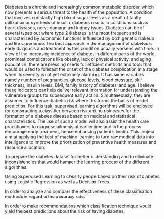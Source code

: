 Diabetes is a chronic and increasingly common metabolic disorder, which now presents a serious threat to the health of the population. A condition that involves constantly high blood sugar levels as a result of faulty utilization or synthesis of insulin, diabetes results in conditions such as heart diseases, nerve damage and kidney issues. Diabetes can be of several types out where type 2 diabetes is the most frequent and is characterized by autonomic functions influenced by both genetic makeup and life experience.
The best approach in the management of diabetes is early diagnosis and treatment as this condition usually worsens with time. In view of the increasing incidence of diabetes in different parts of the world, prominent complications like obesity, lack of physical activity, and aging population, there are pressing needs for efficient methods and tools that would be used to forecast the onset of the diabetes complication at a stage when its severity is not yet extremely alarming. It has some variables namely number of pregnancies, glucose levels, blood pressure, skin thickness, insulin levels, BMI, family history of diabetes, and age. I believe these indicators can help deliver relevant information for understanding the vulnerable groups for subsequent early action. Simultaneously, they are assumed to influence diabetic risk where this forms the basis of model prediction.
For this task, supervised learning algorithms will be employed for constructing a classifier between risk and no risk cases for the formation of a diabetes disease based on medical and statistical characteristics. The use of such a model will also assist the health care practitioners to diagnose ailments at earlier time and in the process encourage early treatment, hence enhancing patient’s health. This project aim at applying the best of machine learning to turn raw medical data into intelligence to improve the prioritization of preventive health measures and resource allocation.

To prepare the diabetes dataset for better understanding and to eliminate inconsistencies that would hamper the learning process of the different algorithms.

Using Supervised Learning to classify people based on their risk of diabetes using Logistic Regression as well as Decision Trees.

In order to analyze and compare the effectiveness of these classification methods in regard to the accuracy rate.

In order to make recommendations which classification technique would yield the best predictions about the risk of having diabetes.
